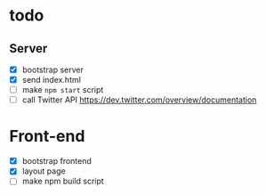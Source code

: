 # todo

## Server

* [x] bootstrap server
* [x] send index.html
* [ ] make `npm start` script
* [ ] call Twitter API https://dev.twitter.com/overview/documentation

# Front-end

* [x] bootstrap frontend
* [x] layout page
* [ ] make npm build script
